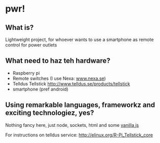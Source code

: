 # pwr!

## What is?
Lightweight project, for whoever wants to use a smartphone as remote control for power outlets

## What need to haz teh hardware?
* Raspberry pi
* Remote switches (I use Nexa: www.nexa.se)
* Telldus Tellstick http://www.telldus.se/products/tellstick
* smartphone (pref android)

## Using remarkable languages, frameworkz and exciting technologiez, yes?
Nothing fancy here, just node, sockets, html and some [vanilla js](http://vanilla-js.com/)

For instructions on telldus service: http://elinux.org/R-Pi_Tellstick_core
